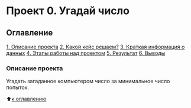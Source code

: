 # Проект 0. Угадай число

## Оглавление
[1. Описание проекта](https://github.com/Balzhir/sf_game_v2_08.2022/tree/main/project_0/README.md#Описание-проекта)
[2. Какой кейс решаем?](https://github.com/Balzhir/sf_game_v2_08.2022/tree/main/project_0/README.md#Какой-кейс-решаем)
[3. Краткая информация о данных](https://github.com/Balzhir/sf_game_v2_08.2022/tree/main/project_0/README.md#Краткая-информация-о-данных)
[4. Этапы работы над проектом](https://github.com/Balzhir/sf_game_v2_08.2022/tree/main/project_0/README.md#Этапы-работы-над-проектом)
[5. Результат](https://github.com/Balzhir/sf_game_v2_08.2022/tree/main/project_0/README.md#Результат)
[6. Выводы](https://github.com/Balzhir/sf_game_v2_08.2022/tree/main/project_0/README.md#Выводы)

### Описание проекта
Угадать загаданное компьютером число за минимальное число попыток.

:arrow_up:[к оглавлению](https://github.com/Balzhir/sf_game_v2_08.2022/tree/main/project_0/README.md#Оглавление)
